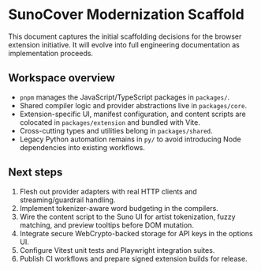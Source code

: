 # SunoCover Modernization Scaffold

This document captures the initial scaffolding decisions for the browser extension initiative.
It will evolve into full engineering documentation as implementation proceeds.

## Workspace overview

- `pnpm` manages the JavaScript/TypeScript packages in `packages/`.
- Shared compiler logic and provider abstractions live in `packages/core`.
- Extension-specific UI, manifest configuration, and content scripts are colocated in
  `packages/extension` and bundled with Vite.
- Cross-cutting types and utilities belong in `packages/shared`.
- Legacy Python automation remains in `py/` to avoid introducing Node dependencies into
  existing workflows.

## Next steps

1. Flesh out provider adapters with real HTTP clients and streaming/guardrail handling.
2. Implement tokenizer-aware word budgeting in the compilers.
3. Wire the content script to the Suno UI for artist tokenization, fuzzy matching, and preview
   tooltips before DOM mutation.
4. Integrate secure WebCrypto-backed storage for API keys in the options UI.
5. Configure Vitest unit tests and Playwright integration suites.
6. Publish CI workflows and prepare signed extension builds for release.
